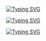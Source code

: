 [![Typing SVG](https://readme-typing-svg.demolab.com?font=Fira+Code&pause=1000&width=435&lines=Alice+Zuberg%232485)](https://git.io/typing-svg)

[![Typing SVG](https://readme-typing-svg.demolab.com?font=Fira+Code&pause=1000&width=435&lines=Contributors%3A+Peter+Tuan+Anh%230001)](https://git.io/typing-svg)

[![Typing SVG](https://readme-typing-svg.demolab.com?font=Fira+Code&pause=1000&width=435&lines=Owner%3A+Long+V%C5%A9%232907)](https://git.io/typing-svg)
